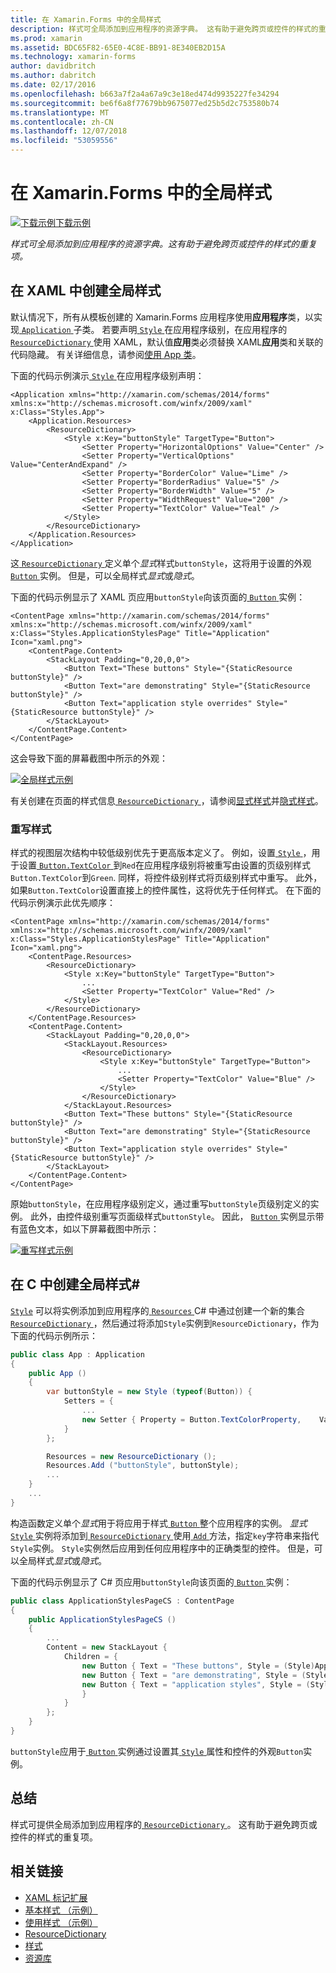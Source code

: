 ```yaml
---
title: 在 Xamarin.Forms 中的全局样式
description: 样式可全局添加到应用程序的资源字典。 这有助于避免跨页或控件的样式的重复项。
ms.prod: xamarin
ms.assetid: BDC65F82-65E0-4C8E-BB91-8E340EB2D15A
ms.technology: xamarin-forms
author: davidbritch
ms.author: dabritch
ms.date: 02/17/2016
ms.openlocfilehash: b663a7f2a4a67a9c3e18ed474d9935227fe34294
ms.sourcegitcommit: be6f6a8f77679bb9675077ed25b5d2c753580b74
ms.translationtype: MT
ms.contentlocale: zh-CN
ms.lasthandoff: 12/07/2018
ms.locfileid: "53059556"
---
```

# <a name="global-styles-in-xamarinforms"></a>在 Xamarin.Forms 中的全局样式

[![下载示例](~/media/shared/download.png)下载示例](https://developer.xamarin.com/samples/xamarin-forms/UserInterface/Styles/BasicStyles/)

_样式可全局添加到应用程序的资源字典。这有助于避免跨页或控件的样式的重复项。_

## <a name="creating-a-global-style-in-xaml"></a>在 XAML 中创建全局样式

默认情况下，所有从模板创建的 Xamarin.Forms 应用程序使用**应用程序**类，以实现[ `Application` ](xref:Xamarin.Forms.Application)子类。 若要声明[ `Style` ](xref:Xamarin.Forms.Style)在应用程序级别，在应用程序的[ `ResourceDictionary` ](xref:Xamarin.Forms.ResourceDictionary)使用 XAML，默认值**应用**类必须替换 XAML**应用**类和关联的代码隐藏。 有关详细信息，请参阅[使用 App 类](~/xamarin-forms/app-fundamentals/application-class.md)。

下面的代码示例演示[ `Style` ](xref:Xamarin.Forms.Style)在应用程序级别声明：

```xaml
<Application xmlns="http://xamarin.com/schemas/2014/forms" xmlns:x="http://schemas.microsoft.com/winfx/2009/xaml" x:Class="Styles.App">
    <Application.Resources>
        <ResourceDictionary>
            <Style x:Key="buttonStyle" TargetType="Button">
                <Setter Property="HorizontalOptions" Value="Center" />
                <Setter Property="VerticalOptions" Value="CenterAndExpand" />
                <Setter Property="BorderColor" Value="Lime" />
                <Setter Property="BorderRadius" Value="5" />
                <Setter Property="BorderWidth" Value="5" />
                <Setter Property="WidthRequest" Value="200" />
                <Setter Property="TextColor" Value="Teal" />
            </Style>
        </ResourceDictionary>
    </Application.Resources>
</Application>
```

这[ `ResourceDictionary` ](xref:Xamarin.Forms.ResourceDictionary)定义单个*显式*样式`buttonStyle`，这将用于设置的外观[ `Button` ](xref:Xamarin.Forms.Button)实例。 但是，可以全局样式*显式*或*隐式*。

下面的代码示例显示了 XAML 页应用`buttonStyle`向该页面的[ `Button` ](xref:Xamarin.Forms.Button)实例：

```xaml
<ContentPage xmlns="http://xamarin.com/schemas/2014/forms" xmlns:x="http://schemas.microsoft.com/winfx/2009/xaml" x:Class="Styles.ApplicationStylesPage" Title="Application" Icon="xaml.png">
    <ContentPage.Content>
        <StackLayout Padding="0,20,0,0">
            <Button Text="These buttons" Style="{StaticResource buttonStyle}" />
            <Button Text="are demonstrating" Style="{StaticResource buttonStyle}" />
            <Button Text="application style overrides" Style="{StaticResource buttonStyle}" />
        </StackLayout>
    </ContentPage.Content>
</ContentPage>
```

这会导致下面的屏幕截图中所示的外观：

[![](application-images/application-styles-1.png "全局样式示例")](application-images/application-styles-1-large.png#lightbox "全局样式示例")

有关创建在页面的样式信息[ `ResourceDictionary` ](xref:Xamarin.Forms.ResourceDictionary)，请参阅[显式样式](~/xamarin-forms/user-interface/styles/explicit.md)并[隐式样式](~/xamarin-forms/user-interface/styles/implicit.md)。

### <a name="overriding-styles"></a>重写样式

样式的视图层次结构中较低级别优先于更高版本定义了。 例如，设置[ `Style` ](xref:Xamarin.Forms.Style) ，用于设置[ `Button.TextColor` ](xref:Xamarin.Forms.Button.TextColor)到`Red`在应用程序级别将被重写由设置的页级别样式`Button.TextColor`到`Green`. 同样，将控件级别样式将页级别样式中重写。 此外，如果`Button.TextColor`设置直接上的控件属性，这将优先于任何样式。 在下面的代码示例演示此优先顺序：

```xaml
<ContentPage xmlns="http://xamarin.com/schemas/2014/forms" xmlns:x="http://schemas.microsoft.com/winfx/2009/xaml" x:Class="Styles.ApplicationStylesPage" Title="Application" Icon="xaml.png">
    <ContentPage.Resources>
        <ResourceDictionary>
            <Style x:Key="buttonStyle" TargetType="Button">
                ...
                <Setter Property="TextColor" Value="Red" />
            </Style>
        </ResourceDictionary>
    </ContentPage.Resources>
    <ContentPage.Content>
        <StackLayout Padding="0,20,0,0">
            <StackLayout.Resources>
                <ResourceDictionary>
                    <Style x:Key="buttonStyle" TargetType="Button">
                        ...
                        <Setter Property="TextColor" Value="Blue" />
                    </Style>
                </ResourceDictionary>
            </StackLayout.Resources>
            <Button Text="These buttons" Style="{StaticResource buttonStyle}" />
            <Button Text="are demonstrating" Style="{StaticResource buttonStyle}" />
            <Button Text="application style overrides" Style="{StaticResource buttonStyle}" />
        </StackLayout>
    </ContentPage.Content>
</ContentPage>
```

原始`buttonStyle`，在应用程序级别定义，通过重写`buttonStyle`页级别定义的实例。 此外，由控件级别重写页面级样式`buttonStyle`。 因此， [ `Button` ](xref:Xamarin.Forms.Button)实例显示带有蓝色文本，如以下屏幕截图中所示：

[![](application-images/application-styles-2.png "重写样式示例")](application-images/application-styles-2-large.png#lightbox "重写样式示例")

## <a name="creating-a-global-style-in-c35"></a>在 C 中创建全局样式&#35;

[`Style`](xref:Xamarin.Forms.Style) 可以将实例添加到应用程序的[ `Resources` ](xref:Xamarin.Forms.VisualElement.Resources) C# 中通过创建一个新的集合[ `ResourceDictionary` ](xref:Xamarin.Forms.ResourceDictionary)，然后通过将添加`Style`实例到`ResourceDictionary`，作为下面的代码示例所示：

```csharp
public class App : Application
{
    public App ()
    {
        var buttonStyle = new Style (typeof(Button)) {
            Setters = {
                ...
                new Setter { Property = Button.TextColorProperty,    Value = Color.Teal }
            }
        };

        Resources = new ResourceDictionary ();
        Resources.Add ("buttonStyle", buttonStyle);
        ...
    }
    ...
}
```

构造函数定义单个*显式*用于将应用于样式[ `Button` ](xref:Xamarin.Forms.Button)整个应用程序的实例。 *显式* [ `Style` ](xref:Xamarin.Forms.Style)实例将添加到[ `ResourceDictionary` ](xref:Xamarin.Forms.ResourceDictionary)使用[ `Add` ](xref:Xamarin.Forms.ResourceDictionary.Add(System.String,System.Object))方法，指定`key`字符串来指代`Style`实例。 `Style`实例然后应用到任何应用程序中的正确类型的控件。 但是，可以全局样式*显式*或*隐式*。

下面的代码示例显示了 C# 页应用`buttonStyle`向该页面的[ `Button` ](xref:Xamarin.Forms.Button)实例：

```csharp
public class ApplicationStylesPageCS : ContentPage
{
    public ApplicationStylesPageCS ()
    {
        ...
        Content = new StackLayout {
            Children = {
                new Button { Text = "These buttons", Style = (Style)Application.Current.Resources ["buttonStyle"] },
                new Button { Text = "are demonstrating", Style = (Style)Application.Current.Resources ["buttonStyle"] },
                new Button { Text = "application styles", Style = (Style)Application.Current.Resources ["buttonStyle"]
                }
            }
        };
    }
}
```

`buttonStyle`应用于[ `Button` ](xref:Xamarin.Forms.Button)实例通过设置其[ `Style` ](xref:Xamarin.Forms.VisualElement.Style)属性和控件的外观`Button`实例。

## <a name="summary"></a>总结

样式可提供全局添加到应用程序的[ `ResourceDictionary` ](xref:Xamarin.Forms.ResourceDictionary)。 这有助于避免跨页或控件的样式的重复项。



## <a name="related-links"></a>相关链接

- [XAML 标记扩展](~/xamarin-forms/xaml/xaml-basics/xaml-markup-extensions.md)
- [基本样式 （示例）](https://developer.xamarin.com/samples/xamarin-forms/UserInterface/Styles/BasicStyles/)
- [使用样式 （示例）](https://developer.xamarin.com/samples/xamarin-forms/WorkingWithStyles/)
- [ResourceDictionary](xref:Xamarin.Forms.ResourceDictionary)
- [样式](xref:Xamarin.Forms.Style)
- [资源库](xref:Xamarin.Forms.Setter)
